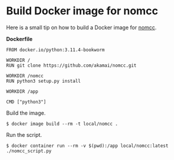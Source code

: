 # Build Docker image for nomcc

Here is a small tip on how to build a Docker image for [nomcc](https://github.com/akamai/nomcc).

**Dockerfile**
```text
FROM docker.io/python:3.11.4-bookworm

WORKDIR /
RUN git clone https://github.com/akamai/nomcc.git

WORKDIR /nomcc
RUN python3 setup.py install

WORKDIR /app

CMD ["python3"]
```

Build the image.
```text
$ docker image build --rm -t local/nomcc .
```

Run the script.
```text
$ docker container run --rm -v $(pwd):/app local/nomcc:latest ./nomcc_script.py
```
